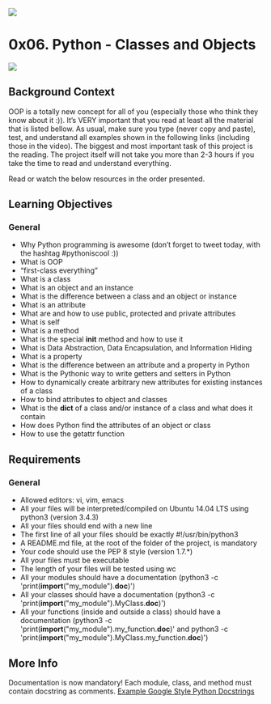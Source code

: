 ![](https://www.holbertonschool.com/holberton-logo.png)

# 0x06. Python - Classes and Objects

![](https://s3.amazonaws.com/intranet-projects-files/holbertonschool-higher-level_programming+/247/oop-meme.jpg)
## Background Context

OOP is a totally new concept for all of you (especially those who think they know about it :)). It’s VERY important that you read at least all the material that is listed bellow. As usual, make sure you type (never copy and paste), test, and understand all examples shown in the following links (including those in the video). The biggest and most important task of this project is the reading. The project itself will not take you more than 2-3 hours if you take the time to read and understand everything.

Read or watch the below resources in the order presented.

## Learning Objectives

### General

- Why Python programming is awesome (don’t forget to tweet today, with the hashtag #pythoniscool :))
- What is OOP
- “first-class everything”
- What is a class
- What is an object and an instance
- What is the difference between a class and an object or instance
- What is an attribute
- What are and how to use public, protected and private attributes
- What is self
- What is a method
- What is the special __init__ method and how to use it
- What is Data Abstraction, Data Encapsulation, and Information Hiding
- What is a property
- What is the difference between an attribute and a property in Python
- What is the Pythonic way to write getters and setters in Python
- How to dynamically create arbitrary new attributes for existing instances of a class
- How to bind attributes to object and classes
- What is the __dict__ of a class and/or instance of a class and what does it contain
- How does Python find the attributes of an object or class
- How to use the getattr function

## Requirements
### General
- Allowed editors: vi, vim, emacs
- All your files will be interpreted/compiled on Ubuntu 14.04 LTS using python3 (version 3.4.3)
- All your files should end with a new line
- The first line of all your files should be exactly #!/usr/bin/python3
- A README.md file, at the root of the folder of the project, is mandatory
- Your code should use the PEP 8 style (version 1.7.*)
- All your files must be executable
- The length of your files will be tested using wc
- All your modules should have a documentation (python3 -c 'print(__import__("my_module").__doc__)')
- All your classes should have a documentation (python3 -c 'print(__import__("my_module").MyClass.__doc__)')
- All your functions (inside and outside a class) should have a documentation (python3 -c 'print(__import__("my_module").my_function.__doc__)' and python3 -c 'print(__import__("my_module").MyClass.my_function.__doc__)')

## More Info
Documentation is now mandatory! Each module, class, and method must contain docstring as comments. 
<a href='https://sphinxcontrib-napoleon.readthedocs.io/en/latest/example_google.html'>Example Google Style Python Docstrings<a>
